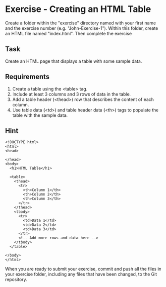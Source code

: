 # Exercise - Creating an HTML Table

Create a folder within the "exercise" directory named with your first name and the exercise number (e.g. "John-Exercise-1"). Within this folder, create an HTML file named "index.html". Then complete the exercise

## Task
Create an HTML page that displays a table with some sample data.

## Requirements

1. Create a table using the &lt;table&gt; tag.
2. Include at least 3 columns and 3 rows of data in the table.
3. Add a table header (&lt;thead&gt;) row that describes the content of each column.
4. Use table data (&lt;td&gt;) and table header data (&lt;th&gt;) tags to populate the table with the sample data.

## Hint

    <!DOCTYPE html>
    <html>
    <head>
    
    </head>
    <body>
      <h1>HTML Table</h1>

      <table>
        <thead>
          <tr>
            <th>Column 1</th>
            <th>Column 2</th>
            <th>Column 3</th>
          </tr>
        </thead>
        <tbody>
          <tr>
            <td>Data 1</td>
            <td>Data 2</td>
            <td>Data 3</td>
          </tr>
          <!-- Add more rows and data here -->
        </tbody>
      </table>

    </body>
    </html>

When you are ready to submit your exercise, commit and push all the files in your exercise folder, including any files that have been changed, to the Git repository.